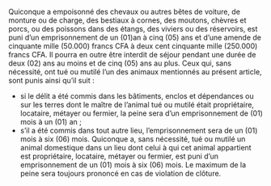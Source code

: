 Quiconque a empoisonné des chevaux ou autres bêtes de voiture, de monture ou de charge, des bestiaux à cornes, des moutons, chèvres et porcs, ou des poissons dans des étangs, des viviers ou des réservoirs, est puni d’un emprisonnement de un (01)an à cinq (05) ans et d’une amende de cinquante mille (50.000) francs CFA à deux cent cinquante mille (250.000) francs CFA.
Il pourra en outre être interdit de séjour pendant une durée de deux (02) ans au moins et de cinq (05) ans au plus.
Ceux qui, sans nécessité, ont tué ou mutilé l’un des animaux mentionnés au présent article, sont punis ainsi qu’il suit :
- si le délit a été commis dans les bâtiments, enclos et dépendances ou sur les terres dont le maître de l’animal tué ou mutilé était propriétaire, locataire, métayer ou fermier, la peine sera d’un emprisonnement de (01) mois à un (01) an ;
- s’il a été commis dans tout autre lieu, l’emprisonnement sera de un (01) mois à six (06) mois.
Quiconque a, sans nécessité, tué ou mutilé un animal domestique dans un lieu dont celui à qui cet animal appartient est propriétaire, locataire, métayer ou fermier, est puni d’un emprisonnement de un (01) mois à six (06) mois.
Le maximum de la peine sera toujours prononcé en cas de violation de clôture.
